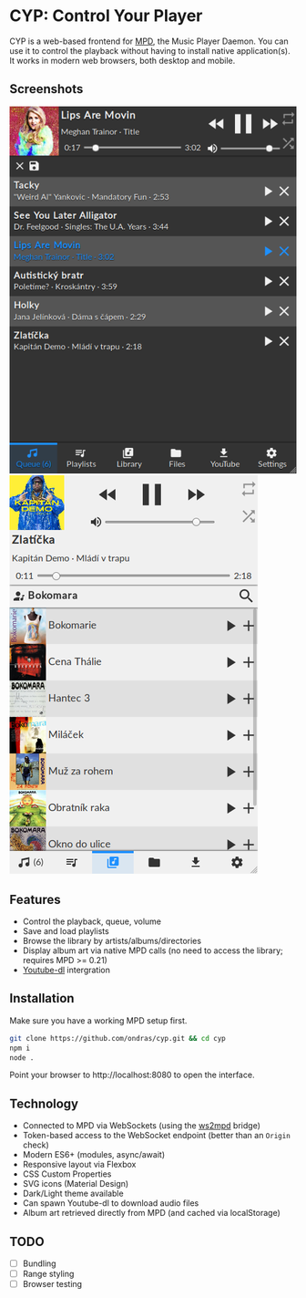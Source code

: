 # CYP: Control Your Player

CYP is a web-based frontend for [MPD](https://www.musicpd.org/), the Music Player Daemon. You can use it to control the playback without having to install native application(s). It works in modern web browsers, both desktop and mobile.

## Screenshots

![](screen1.png) ![](screen2.png)


## Features
  - Control the playback, queue, volume
  - Save and load playlists
  - Browse the library by artists/albums/directories
  - Display album art via native MPD calls (no need to access the library; requires MPD >= 0.21)
  - [Youtube-dl](https://ytdl-org.github.io/youtube-dl/index.html) intergration


## Installation

Make sure you have a working MPD setup first.

```sh
git clone https://github.com/ondras/cyp.git && cd cyp
npm i
node .
```

Point your browser to http://localhost:8080 to open the interface.


## Technology
  - Connected to MPD via WebSockets (using the [ws2mpd](https://github.com/ondras/ws2mpd/) bridge)
  - Token-based access to the WebSocket endpoint (better than an `Origin` check)
  - Modern ES6+ (modules, async/await)
  - Responsive layout via Flexbox
  - CSS Custom Properties
  - SVG icons (Material Design)
  - Dark/Light theme available
  - Can spawn Youtube-dl to download audio files
  - Album art retrieved directly from MPD (and cached via localStorage)


## TODO

  - [ ] Bundling
  - [ ] Range styling
  - [ ] Browser testing
